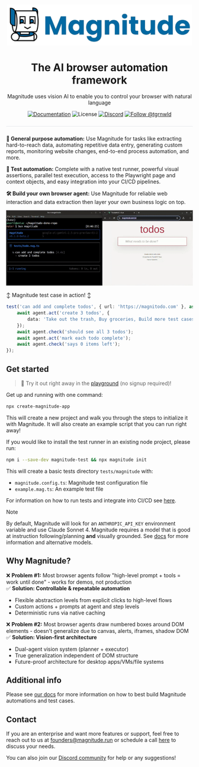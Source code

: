 <div align="center">
  <img src="assets/full-header.png" alt="Magnitude Text Logo" width="500"/>
</div>

<h1 align="center">
  The AI browser automation framework
</h1>

<p align="center">
  Magnitude uses vision AI to enable you to control your browser with natural language
</p>

<p align="center">
  <a href="https://docs.magnitude.run/getting-started/introduction" target="_blank"><img src="https://img.shields.io/badge/📕-Docs-0369a1?style=flat-square&labelColor=0369a1&color=gray" alt="Documentation" /></a> <img src="https://img.shields.io/badge/License-Apache%202.0-0369a1?style=flat-square&labelColor=0369a1&color=gray" alt="License" /> <a href="https://discord.gg/VcdpMh9tTy" target="_blank"><img src="https://img.shields.io/badge/Discord-22%20online-5865F2?style=flat-square&labelColor=5865F2&color=gray&logo=discord&logoColor=white" alt="Discord" /></a> <a href="https://x.com/tgrnwld" target="_blank"><img src="https://img.shields.io/badge/-Follow%20Tom!-000000?style=flat-square&labelColor=000000&color=gray&logo=x&logoColor=white" alt="Follow @tgrnwld" /></a>
</p>

<hr style="height: 1px; border: none; background-color: #e1e4e8; margin: 24px 0;">

**🤖 General purpose automation:** Use Magnitude for tasks like extracting hard-to-reach data, automating repetitive data entry, generating custom reports, monitoring website changes, end-to-end process automation, and more.

**🧪 Test automation:** Complete with a native test runner, powerful visual assertions, parallel test execution, access to the Playwright page and context objects, and easy integration into your CI/CD pipelines.

**🛠️ Build your own browser agent:** Use Magnitude for reliable web interaction and data extraction then layer your own business logic on top.


![Video showing Magnitude tests running in a terminal and agent taking actions in the browser](assets/demo.gif)

↕️ Magnitude test case in action! ↕️
```ts
test('can add and complete todos', { url: 'https://magnitodo.com' }, async (agent) => {
    await agent.act('create 3 todos', {
        data: 'Take out the trash, Buy groceries, Build more test cases with Magnitude'
    });
    await agent.check('should see all 3 todos');
    await agent.act('mark each todo complete');
    await agent.check('says 0 items left');
});
```

## Get started

> 🛝 Try it out right away in the [playground](https://pg.magnitude.run) (no signup required)!

Get up and running with one command:
```bash
npx create-magnitude-app
```

This will create a new project and walk you through the steps to initialize it with Magnitude. It will also create an example script that you can run right away!

If you would like to install the test runner in an existing node project, please run:
```bash
npm i --save-dev magnitude-test && npx magnitude init
```

This will create a basic tests directory `tests/magnitude` with:
- `magnitude.config.ts`: Magnitude test configuration file
- `example.mag.ts`: An example test file

For information on how to run tests and integrate into CI/CD see [here](https://docs.magnitude.run/core-concepts/running-tests).

> [!NOTE]
> By default, Magnitude will look for an `ANTHROPIC_API_KEY` environment variable and use Claude Sonnet 4. Magnitude requires a model that is good at instruction following/planning **and** visually grounded. See [docs](https://docs.magnitude.run/customizing/llm-configuration) for more information and alternative models.


## Why Magnitude?

❌ **Problem #1:** Most browser agents follow "high-level prompt + tools = work until done" - works for demos, not production  
✅ **Solution: Controllable & repeatable automation**
* Flexible abstraction levels from explicit clicks to high-level flows
* Custom actions + prompts at agent and step levels
* Deterministic runs via native caching

❌ **Problem #2:** Most browser agents draw numbered boxes around DOM elements - doesn't generalize due to canvas, alerts, iframes, shadow DOM  
✅ **Solution: Vision-first architecture**
* Dual-agent vision system (planner + executor)
* True generalization independent of DOM structure
* Future-proof architecture for desktop apps/VMs/file systems

## Additional info

Please see [our docs](https://docs.magnitude.run/core-concepts/building-test-cases) for more information on how to best build Magnitude automations and test cases.

## Contact
If you are an enterprise and want more features or support, feel free to reach out to us at founders@magnitude.run or schedule a call [here](https://cal.com/tom-greenwald/30min) to discuss your needs.

You can also join our <a href="https://discord.gg/VcdpMh9tTy" target="_blank">Discord community</a> for help or any suggestions!
